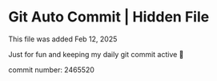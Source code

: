 # Git Auto Commit | Hidden File

This file was added Feb 12, 2025

Just for fun and keeping my daily git commit active 🤪

commit number: 2465520
